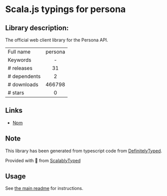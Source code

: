 
# Scala.js typings for persona


## Library description:
The official web client library for the Persona API.

|                    |                 |
| ------------------ | :-------------: |
| Full name          | persona |
| Keywords           | - |
| # releases         | 31 |
| # dependents       | 2 |
| # downloads        | 466798 |
| # stars            | 0 |

## Links
- [Npm](https://www.npmjs.com/package/persona)
    


## Note
This library has been generated from typescript code from [DefinitelyTyped](https://definitelytyped.org).

Provided with :purple_heart: from [ScalablyTyped](https://github.com/oyvindberg/ScalablyTyped)

## Usage
See [the main readme](../../readme.md) for instructions.



